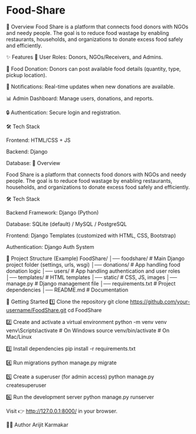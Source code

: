 # Food-Share
📌 Overview
Food Share is a platform that connects food donors with NGOs and needy people. The goal is to reduce food wastage by enabling restaurants, households, and organizations to donate excess food safely and efficiently.

✨ Features
👤 User Roles: Donors, NGOs/Receivers, and Admins.

🍴 Food Donation: Donors can post available food details (quantity, type, pickup location).

🔔 Notifications: Real-time updates when new donations are available.

📊 Admin Dashboard: Manage users, donations, and reports.

🔒 Authentication: Secure login and registration.

🛠️ Tech Stack

Frontend: HTML/CSS + JS 

Backend: Django 

Database: 📌 Overview

Food Share is a platform that connects food donors with NGOs and needy people. The goal is to reduce food wastage by enabling restaurants, households, and organizations to donate excess food safely and efficiently.

🛠️ Tech Stack

Backend Framework: Django (Python)

Database: SQLite (default) / MySQL / PostgreSQL

Frontend: Django Templates (customized with HTML, CSS, Bootstrap)

Authentication: Django Auth System


📂 Project Structure (Example)
FoodShare/
│── foodshare/        # Main Django project folder (settings, urls, wsgi)
│── donations/        # App handling food donation logic
│── users/            # App handling authentication and user roles
│── templates/        # HTML templates
│── static/           # CSS, JS, images
│── manage.py         # Django management file
│── requirements.txt  # Project dependencies
│── README.md         # Documentation

🚀 Getting Started
1️⃣ Clone the repository
git clone https://github.com/your-username/FoodShare.git
cd FoodShare

2️⃣ Create and activate a virtual environment
python -m venv venv
venv\Scripts\activate   # On Windows
source venv/bin/activate  # On Mac/Linux

3️⃣ Install dependencies
pip install -r requirements.txt

4️⃣ Run migrations
python manage.py migrate

5️⃣ Create a superuser (for admin access)
python manage.py createsuperuser

6️⃣ Run the development server
python manage.py runserver


Visit 👉 http://127.0.0.1:8000/ in your browser.

👨‍💻 Author
Arijit Karmakar

